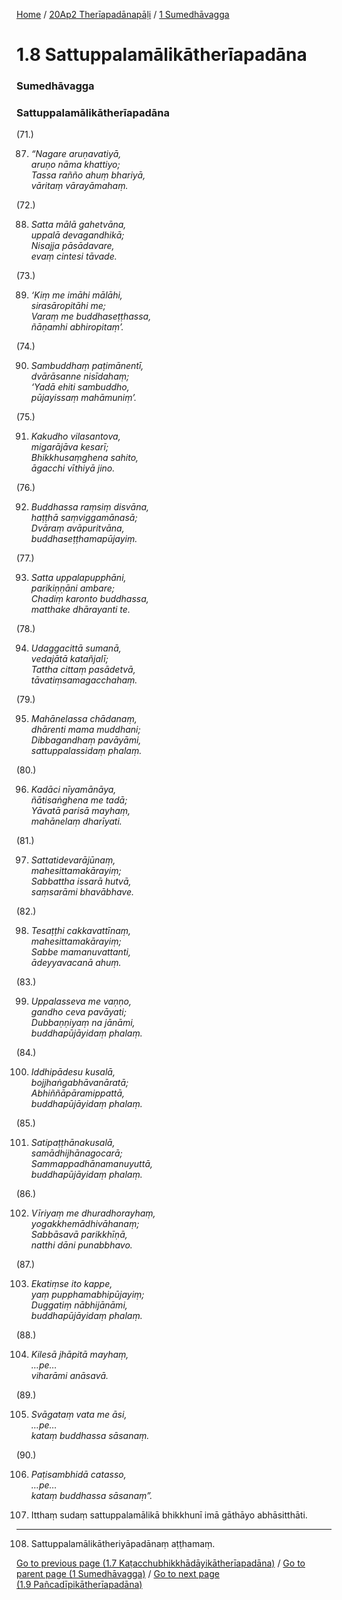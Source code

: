 
[Home](/) / [20Ap2 Therīapadānapāḷi](../../20Ap2.md) / [1 Sumedhāvagga](../1.md)

# 1.8 Sattuppalamālikātherīapadāna

### Sumedhāvagga

### Sattuppalamālikātherīapadāna

(71.)

87. _“Nagare aruṇavatiyā,_  
_aruṇo nāma khattiyo;_  
_Tassa rañño ahuṃ bhariyā,_  
_vāritaṃ vārayāmahaṃ._  


(72.)

88. _Satta mālā gahetvāna,_  
_uppalā devagandhikā;_  
_Nisajja pāsādavare,_  
_evaṃ cintesi tāvade._  


(73.)

89. _‘Kiṃ me imāhi mālāhi,_  
_sirasāropitāhi me;_  
_Varaṃ me buddhaseṭṭhassa,_  
_ñāṇamhi abhiropitaṃ’._  


(74.)

90. _Sambuddhaṃ paṭimānentī,_  
_dvārāsanne nisīdahaṃ;_  
_‘Yadā ehiti sambuddho,_  
_pūjayissaṃ mahāmuniṃ’._  


(75.)

91. _Kakudho vilasantova,_  
_migarājāva kesarī;_  
_Bhikkhusaṃghena sahito,_  
_āgacchi vīthiyā jino._  


(76.)

92. _Buddhassa raṃsiṃ disvāna,_  
_haṭṭhā saṃviggamānasā;_  
_Dvāraṃ avāpuritvāna,_  
_buddhaseṭṭhamapūjayiṃ._  


(77.)

93. _Satta uppalapupphāni,_  
_parikiṇṇāni ambare;_  
_Chadiṃ karonto buddhassa,_  
_matthake dhārayanti te._  


(78.)

94. _Udaggacittā sumanā,_  
_vedajātā katañjalī;_  
_Tattha cittaṃ pasādetvā,_  
_tāvatiṃsamagacchahaṃ._  


(79.)

95. _Mahānelassa chādanaṃ,_  
_dhārenti mama muddhani;_  
_Dibbagandhaṃ pavāyāmi,_  
_sattuppalassidaṃ phalaṃ._  


(80.)

96. _Kadāci nīyamānāya,_  
_ñātisaṅghena me tadā;_  
_Yāvatā parisā mayhaṃ,_  
_mahānelaṃ dharīyati._  


(81.)

97. _Sattatidevarājūnaṃ,_  
_mahesittamakārayiṃ;_  
_Sabbattha issarā hutvā,_  
_saṃsarāmi bhavābhave._  


(82.)

98. _Tesaṭṭhi cakkavattīnaṃ,_  
_mahesittamakārayiṃ;_  
_Sabbe mamanuvattanti,_  
_ādeyyavacanā ahuṃ._  


(83.)

99. _Uppalasseva me vaṇṇo,_  
_gandho ceva pavāyati;_  
_Dubbaṇṇiyaṃ na jānāmi,_  
_buddhapūjāyidaṃ phalaṃ._  


(84.)

100. _Iddhipādesu kusalā,_  
_bojjhaṅgabhāvanāratā;_  
_Abhiññāpāramippattā,_  
_buddhapūjāyidaṃ phalaṃ._  


(85.)

101. _Satipaṭṭhānakusalā,_  
_samādhijhānagocarā;_  
_Sammappadhānamanuyuttā,_  
_buddhapūjāyidaṃ phalaṃ._  


(86.)

102. _Vīriyaṃ me dhuradhorayhaṃ,_  
_yogakkhemādhivāhanaṃ;_  
_Sabbāsavā parikkhīṇā,_  
_natthi dāni punabbhavo._  


(87.)

103. _Ekatiṃse ito kappe,_  
_yaṃ pupphamabhipūjayiṃ;_  
_Duggatiṃ nābhijānāmi,_  
_buddhapūjāyidaṃ phalaṃ._  


(88.)

104. _Kilesā jhāpitā mayhaṃ,_  
_…pe…_  
_viharāmi anāsavā._  


(89.)

105. _Svāgataṃ vata me āsi,_  
_…pe…_  
_kataṃ buddhassa sāsanaṃ._  


(90.)

106. _Paṭisambhidā catasso,_  
_…pe…_  
_kataṃ buddhassa sāsanaṃ”._  


107. Itthaṃ sudaṃ sattuppalamālikā bhikkhunī imā gāthāyo abhāsitthāti.

---

108. Sattuppalamālikātheriyāpadānaṃ aṭṭhamaṃ.



[Go to previous page (1.7 Kaṭacchubhikkhādāyikātherīapadāna)](1.7.md) / [Go to parent page (1 Sumedhāvagga)](../1.md) / [Go to next page (1.9 Pañcadīpikātherīapadāna)](1.9.md)


